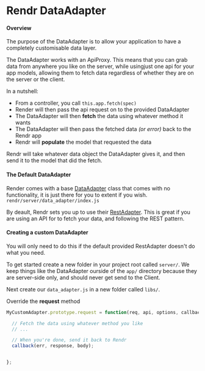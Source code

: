Rendr DataAdapter
=================

#### Overview

The purpose of the DataAdapter is to allow your application to have a completely customisable data layer.

The DataAdapter works with an ApiProxy. This means that you can grab data from anywhere you like on the server, while usingjust one api for your app models, allowing them to fetch data regardless of whether they are on the server or the client.

In a nutshell:

- From a controller, you call `this.app.fetch(spec)`
- Render will then pass the api request on to the provided DataAdapter
- The DataAdapter will then __fetch__ the data using whatever method it wants
- The DataAdapter will then pass the fetched data _(or error)_ back to the Rendr app
- Rendr will __populate__ the model that requested the data

Rendr will take whatever data object the DataAdapter gives it, and then send it to the model that did the fetch.


#### The Default DataAdapter

Render comes with a base [DataAdapter](https://github.com/rendrjs/rendr/blob/0.5.0-rc2/server/data_adapter/index.js) class that comes with no functionality, it is just there for you to extent if you wish. `rendr/server/data_adapter/index.js`

By deault, Rendr sets you up to use their [RestAdapter](https://github.com/rendrjs/rendr/blob/0.5.0-rc2/server/data_adapter/rest_adapter.js). This is great if you are using an API for to fetch your data, and following the REST pattern.


#### Creating a custom DataAdapter

You will only need to do this if the default provided RestAdapter doesn't do what you need.

To get started create a new folder in your project root called `server/`. We keep things like the DataAdapter ourside of the `app/` directory because they are server-side only, and should never get send to the Client.

Next create our `data_adapter.js` in a new folder called `libs/`.

Override the __request__ method

```javascript
MyCustomAdapter.prototype.request = function(req, api, options, callback) {

  // Fetch the data using whatever method you like
  // ...

  // When you're done, send it back to Rendr
  callback(err, response, body);


};
```
